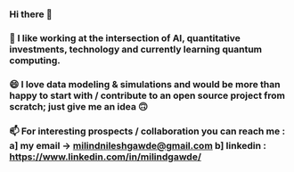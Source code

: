 ### Hi there 👋
### 🔭 I like working at the intersection of AI, quantitative investments, technology and currently learning quantum computing.
### 😄 I love data modeling & simulations and would be more than happy to start with / contribute to an open source project from scratch; just give me an idea 🙃
### 📫 For interesting prospects / collaboration you can reach me : a] my email -> milindnileshgawde@gmail.com b] linkedin : https://www.linkedin.com/in/milindgawde/
<!--
**milindgawde/milindgawde** is a ✨ _special_ ✨ repository because its `README.md` (this file) appears on your GitHub profile.

Here are some ideas to get you started:

- 🔭 I’m currently working on ...
- 🌱 I’m currently learning ...
- 👯 I’m looking to collaborate on ...
- 🤔 I’m looking for help with ...
- 💬 Ask me about ...
- 📫 How to reach me: ...
- 😄 Pronouns: ...
- ⚡ Fun fact: ...
-->

